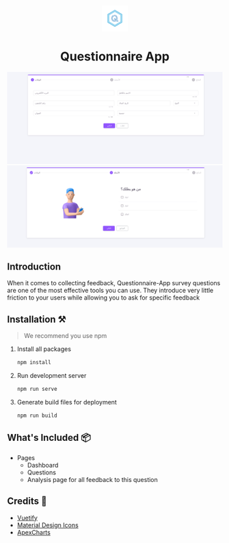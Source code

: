 <p align="center">
   <a target="_blank">
      <img src="public/logo.png" alt="materio-logo" width="60px" height="auto">
   </a>
</p>

<a target="_blank" align="center">
   <h1 align="center">Questionnaire App</h1>
</a>


![Questionaire App](../assets/dashboard.png)
![Questionaire App](../assets/question.png)
## Introduction

When it comes to collecting feedback, Questionnaire-App survey questions are one of the most effective tools you can use. They introduce very little friction to your users while allowing you to ask for specific feedback

## Installation ⚒️

> We recommend you use npm

1. Install all packages

   ```bash
   npm install
   ```

2. Run development server

   ```bash
   npm run serve
   ```

3. Generate build files for deployment

   ```bash
   npm run build
   ```

## What's Included 📦

- Pages
  - Dashboard
  - Questions
  - Analysis page for all feedback to this question

## Credits 🙏

- [Vuetify](https://vuetifyjs.com/)
- [Material Design Icons](https://materialdesignicons.com/)
- [ApexCharts](https://apexcharts.com/)

